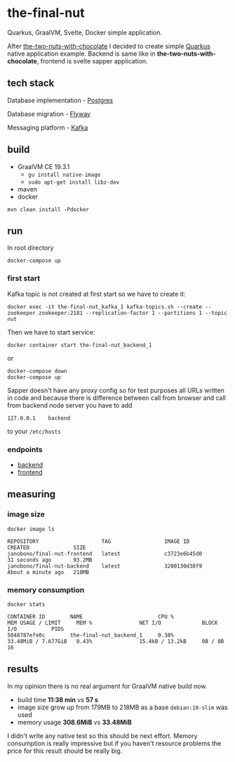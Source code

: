 # the-final-nut
Quarkus, GraalVM, Svelte, Docker simple application.

After [the-two-nuts-with-chocolate](https://github.com/janobono/the-two-nuts-with-chocolate) I decided to create simple 
[Quarkus](https://quarkus.io/) native application example. Backend is same like in **the-two-nuts-with-chocolate**, 
frontend is svelte sapper application.


## tech stack

Database implementation - [Postgres](https://www.postgresql.org/)

Database migration - [Flyway](https://flywaydb.org/)

Messaging platform - [Kafka](https://kafka.apache.org/)


## build

- GraalVM CE 19.3.1 
  - `gu install native-image`
  - `sudo apt-get install libz-dev`
- maven
- docker

```shell script
mvn clean install -Pdocker
```


## run

In root directory

```shell script
docker-compose up
```


### first start

Kafka topic is not created at first start so we have to create it:
```shell script
docker exec -it the-final-nut_kafka_1 kafka-topics.sh --create --zookeeper zookeeper:2181 --replication-factor 1 --partitions 1 --topic nut
```

Then we have to start service:
```shell script
docker container start the-final-nut_backend_1
```
or
```shell script
docker-compose down
docker-compose up 
```

Sapper doesn't have any proxy config so for test purposes all URLs written in code and because there is 
difference between call from browser and call from backend node server you have to add 
```
127.0.0.1    backend
``` 
to your `/etc/hosts`


### endpoints

- [backend](http://127.0.0.1:8080/user/)
- [frontend](http://127.0.0.1)


## measuring


### image size

```shell script
docker image ls
```

```
REPOSITORY                    TAG                 IMAGE ID            CREATED              SIZE
janobono/final-nut-frontend   latest              c3723e6b45d0        31 seconds ago       93.2MB
janobono/final-nut-backend    latest              3200130d38f9        About a minute ago   218MB
```


### memory consumption

```shell script
docker stats
```

```
CONTAINER ID        NAME                        CPU %               MEM USAGE / LIMIT     MEM %               NET I/O             BLOCK I/O           PIDS
5048787efe8c        the-final-nut_backend_1     0.38%               33.48MiB / 7.677GiB   0.43%               15.4kB / 13.2kB     0B / 0B             16
```


## results

In my opinion there is no real argument for GraalVM native build now.
 
- build time **11:38 min** vs **57 s**
- image size grow up from 179MB to 218MB as a base `debian:10-slim` was used
- memory usage **308.6MiB** vs **33.48MiB**

I didn't write any native test so this should be next effort. Memory consumption is really impressive but if you haven't
resource problems the price for this result should be really big.
